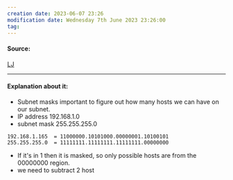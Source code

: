```yaml
---
creation date: 2023-06-07 23:26
modification date: Wednesday 7th June 2023 23:26:00
tag: 
---
```


#### Source:
[LJ](https://linuxjourney.com/lesson/subnet-math)

--------------------------------------

#### Explanation about it:

* Subnet masks important to figure out how many hosts we can have on our subnet.
* IP address 192.168.1.0
* subnet mask 255.255.255.0

```
192.168.1.165  = 11000000.10101000.00000001.10100101
255.255.255.0  = 11111111.11111111.11111111.00000000
```

* If it's in 1 then it is masked, so only possible hosts are from the 00000000 region.
* we need to subtract 2 host